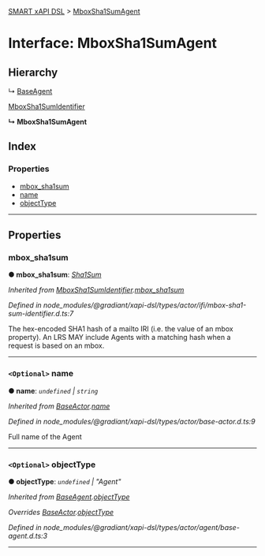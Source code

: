 [SMART xAPI DSL](../README.md) > [MboxSha1SumAgent](../interfaces/mboxsha1sumagent.md)

# Interface: MboxSha1SumAgent

## Hierarchy

↳  [BaseAgent](baseagent.md)

 [MboxSha1SumIdentifier](mboxsha1sumidentifier.md)

**↳ MboxSha1SumAgent**

## Index

### Properties

* [mbox_sha1sum](mboxsha1sumagent.md#mbox_sha1sum)
* [name](mboxsha1sumagent.md#name)
* [objectType](mboxsha1sumagent.md#objecttype)

---

## Properties

<a id="mbox_sha1sum"></a>

###  mbox_sha1sum

**● mbox_sha1sum**: *[Sha1Sum](../#sha1sum)*

*Inherited from [MboxSha1SumIdentifier](mboxsha1sumidentifier.md).[mbox_sha1sum](mboxsha1sumidentifier.md#mbox_sha1sum)*

*Defined in node_modules/@gradiant/xapi-dsl/types/actor/ifi/mbox-sha1-sum-identifier.d.ts:7*

The hex-encoded SHA1 hash of a mailto IRI (i.e. the value of an mbox property). An LRS MAY include Agents with a matching hash when a request is based on an mbox.

___
<a id="name"></a>

### `<Optional>` name

**● name**: *`undefined` \| `string`*

*Inherited from [BaseActor](baseactor.md).[name](baseactor.md#name)*

*Defined in node_modules/@gradiant/xapi-dsl/types/actor/base-actor.d.ts:9*

Full name of the Agent

___
<a id="objecttype"></a>

### `<Optional>` objectType

**● objectType**: *`undefined` \| "Agent"*

*Inherited from [BaseAgent](baseagent.md).[objectType](baseagent.md#objecttype)*

*Overrides [BaseActor](baseactor.md).[objectType](baseactor.md#objecttype)*

*Defined in node_modules/@gradiant/xapi-dsl/types/actor/agent/base-agent.d.ts:3*

___

